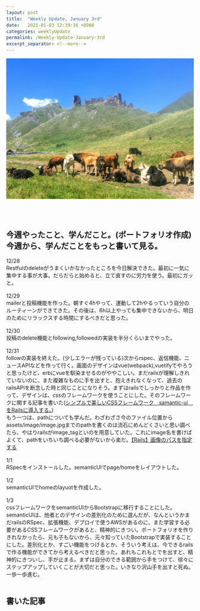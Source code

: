 ```yaml
---
layout: post
title:  "Weekly Update, January 3rd"
date:   2021-01-03 12:39:36 +0900
categories: weeklyUpdate
permalink: /Weekly-Update-January-3rd
excerpt_separator: <!--more-->
---
```

![image here](/assets/img/thumbnail/11.jpeg)
<!--more-->

<br><br>


## 今週やったこと、学んだこと。(ポートフォリオ作成)今週から、学んだことをもっと書いて見る。
12/28<br>Restfulのdeleteがうまくいかなかったところを今日解決できた。最初に一気に集中する事が大事。だらだらと始めると、立て直すのに労力を使う。最初にガッと。<br><br>
12/29<br>mailerと投稿機能を作った。朝すぐ4hやって、運動して2hやるっていう自分のルーティーンができてきた。その後は、6h以上やっても集中できないから、明日のためにリラックスする時間にするべきだと思った。<br><br>
12/30<br>投稿のdelete機能とfollowing,followedの実装を半分くらいまでやった。<br><br>
12/31<br>followの実装を終えた。(少しエラーが残っている)次からrspec、返信機能、ニュースAPIなどを作って行く。画面のデザインはvue(webpack),vuetifyでやろうと思ったけど、erbにvueを馴染ませるのがややこしい。まだrailsが理解しきれていないのに、また複雑なものに手を出すと、抱えきれなくなって、過去のrailsAPIを断念した時と同じことになりそう。まずはrailsでしっかりと作品を作って、デザインは、cssのフレームワークを使うことにした。そのフレームワークに関する記事を書いた([シンプルで美しいCSSフレームワーク　samantic-ui　をRailsに導入する。](https://qiita.com/kazumawada/items/933acc82558800235280))<br>もう一つは、pathについても学んだ。わざわざさ今のファイル位置からassets/image/image.jpgまでのpathを書くのは流石にめんどくさいと思い調べたら、やはりrailsがimage_tagといのを用意していた。これにimage名を書けばよくて、pathをいちいち調べる必要がないから楽だ。[【Rails】画像のパスを指定する](https://qiita.com/d0ne1s/items/0af5e99feafd5172d8ce)<br><br>
1/1<br>RSpecをインストールした。semanticUIでpage/homeをレイアウトした。<br><br>
1/2<br>semanticUIでhomeのlayuotを作成した。<br><br>
1/3<br>cssフレームワークをsemanticUIからBootstrapに移行することにした。semanticUIは、他者とのデザインの差別化のために選んだが、なんというかまだrailsのRSpec、拡張機能、デプロイで使うAWSがあるのに、また学習する必要があるCSSフレームワークがあると、精神的にきつい。ポートフォリオを作りきれなかったら、元も子もないから、元々知っていたBootstrapで実装することにした。差別化とか、すごい機能をつけるとか、そういう考えは、今できるrailsで作る機能ができてから考えるべきだと思った。あれもこれもとでを出すと、精神的にきついし、手が止まる。まずは自分のできる範囲から手をつけて、徐々にステップアップしていくことが大切だと思った。いきなり沢山手を出すと死ぬ。一歩一歩進む。<br><br>





## 書いた記事

